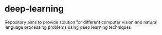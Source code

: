 # deep-learning
Repository aims to provide solution for different computer vision and natural language processing problems using deep learning techniques 
